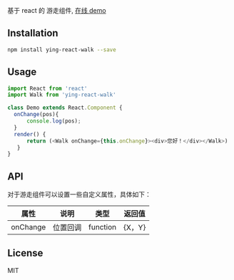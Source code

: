
基于 react 的 游走组件, [在线 demo](https://yingapp.github.io/ying-react-walk/)

## Installation

```bash
npm install ying-react-walk --save
```

## Usage

```javascript
import React from 'react'
import Walk from 'ying-react-walk'

class Demo extends React.Component {
  onChange(pos){
	  console.log(pos);
  }
  render() {
      return (<Walk onChange={this.onChange}><div>您好！</div></Walk>)
   }
}
```

## API

对于游走组件可以设置一些自定义属性，具体如下：

| 属性 | 说明 | 类型 | 返回值 |
| ----- | ---- | ----- | ------- |
| onChange | 位置回调 | function | {X，Y} |

## License

MIT
